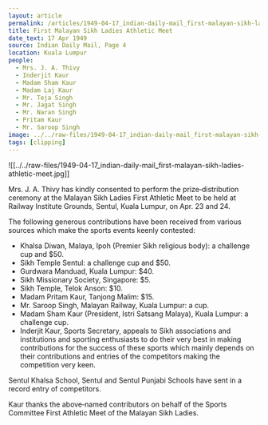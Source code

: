 ```yaml
---
layout: article
permalink: /articles/1949-04-17_indian-daily-mail_first-malayan-sikh-ladies-athletic-meet/
title: First Malayan Sikh Ladies Athletic Meet
date_text: 17 Apr 1949
source: Indian Daily Mail, Page 4
location: Kuala Lumpur
people:
  - Mrs. J. A. Thivy
  - Inderjit Kaur
  - Madam Sham Kaur
  - Madam Laj Kaur
  - Mr. Teja Singh
  - Mr. Jagat Singh
  - Mr. Naran Singh
  - Pritam Kaur
  - Mr. Saroop Singh
image: ../../raw-files/1949-04-17_indian-daily-mail_first-malayan-sikh-ladies-athletic-meet.jpg
tags: [clipping]
---
```

![[../../raw-files/1949-04-17_indian-daily-mail_first-malayan-sikh-ladies-athletic-meet.jpg]]

Mrs. J. A. Thivy has kindly consented to perform the prize‑distribution ceremony at the Malayan Sikh Ladies First Athletic Meet to be held at Railway Institute Grounds, Sentul, Kuala Lumpur, on Apr. 23 and 24.

The following generous contributions have been received from various sources which make the sports events keenly contested:

- Khalsa Diwan, Malaya, Ipoh (Premier Sikh religious body): a challenge cup and $50.
- Sikh Temple Sentul: a challenge cup and $50.
- Gurdwara Manduad, Kuala Lumpur: $40.
- Sikh Missionary Society, Singapore: $5.
- Sikh Temple, Telok Anson: $10.
- Madam Pritam Kaur, Tanjong Malim: $15.
- Mr. Saroop Singh, Malayan Railway, Kuala Lumpur: a cup.
- Madam Sham Kaur (President, Istri Satsang Malaya), Kuala Lumpur: a challenge cup.
- Inderjit Kaur, Sports Secretary, appeals to Sikh associations and institutions and sporting enthusiasts to do their very best in making contributions for the success of these sports which mainly depends on their contributions and entries of the competitors making the competition very keen.

Sentul Khalsa School, Sentul and Sentul Punjabi Schools have sent in a record entry of competitors.

Kaur thanks the above‑named contributors on behalf of the Sports Committee First Athletic Meet of the Malayan Sikh Ladies.

